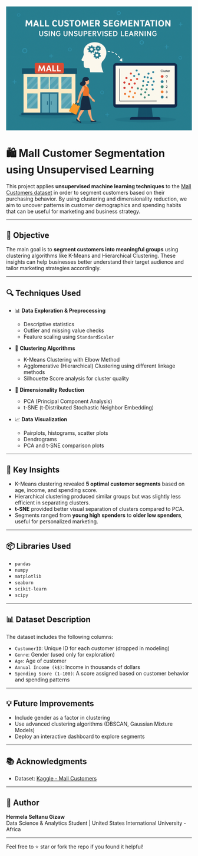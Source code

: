 <p align="center">
  <img src="Image.png" alt="Mall Customer Segmentation Banner" width="700"/>
</p>

# 🛍️ Mall Customer Segmentation using Unsupervised Learning

This project applies **unsupervised machine learning techniques** to the [Mall Customers dataset](https://www.kaggle.com/datasets/abdallahwagih/mall-customers-segmentation) in order to segment customers based on their purchasing behavior. By using clustering and dimensionality reduction, we aim to uncover patterns in customer demographics and spending habits that can be useful for marketing and business strategy.


---

## 🎯 Objective

The main goal is to **segment customers into meaningful groups** using clustering algorithms like K-Means and Hierarchical Clustering. These insights can help businesses better understand their target audience and tailor marketing strategies accordingly.

---

## 🔍 Techniques Used

- 📊 **Data Exploration & Preprocessing**
  - Descriptive statistics
  - Outlier and missing value checks
  - Feature scaling using `StandardScaler`

- 🎯 **Clustering Algorithms**
  - K-Means Clustering with Elbow Method
  - Agglomerative (Hierarchical) Clustering using different linkage methods
  - Silhouette Score analysis for cluster quality

- 🔄 **Dimensionality Reduction**
  - PCA (Principal Component Analysis)
  - t-SNE (t-Distributed Stochastic Neighbor Embedding)

- 📈 **Data Visualization**
  - Pairplots, histograms, scatter plots
  - Dendrograms
  - PCA and t-SNE comparison plots

---

## 📌 Key Insights

- K-Means clustering revealed **5 optimal customer segments** based on age, income, and spending score.
- Hierarchical clustering produced similar groups but was slightly less efficient in separating clusters.
- **t-SNE** provided better visual separation of clusters compared to PCA.
- Segments ranged from **young high spenders** to **older low spenders**, useful for personalized marketing.

---

## 📦 Libraries Used

- `pandas`
- `numpy`
- `matplotlib`
- `seaborn`
- `scikit-learn`
- `scipy`

---

## 📊 Dataset Description

The dataset includes the following columns:

- `CustomerID`: Unique ID for each customer (dropped in modeling)
- `Genre`: Gender (used only for exploration)
- `Age`: Age of customer
- `Annual Income (k$)`: Income in thousands of dollars
- `Spending Score (1–100)`: A score assigned based on customer behavior and spending patterns

---

## 💡 Future Improvements

- Include gender as a factor in clustering
- Use advanced clustering algorithms (DBSCAN, Gaussian Mixture Models)
- Deploy an interactive dashboard to explore segments

---

## 📚 Acknowledgments

- Dataset: [Kaggle - Mall Customers](https://www.kaggle.com/datasets/abdallahwagih/mall-customers-segmentation)

---

## 🧠 Author

**Hermela Seltanu Gizaw**  
Data Science & Analytics Student | United States International University - Africa

---

Feel free to ⭐ star or fork the repo if you found it helpful!
